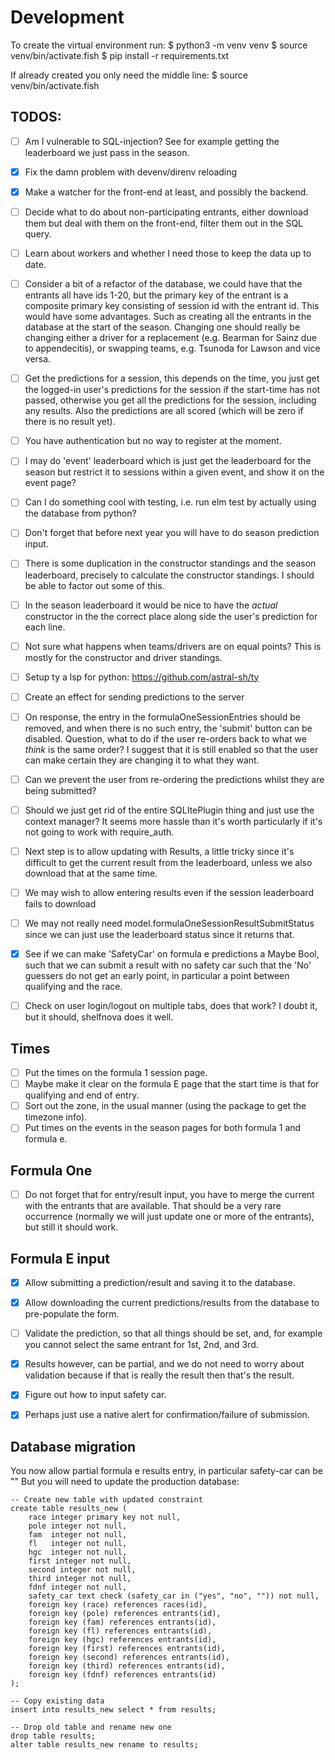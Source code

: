 # Development

To create the virtual environment run:
$ python3 -m venv venv
$ source venv/bin/activate.fish 
$ pip install -r requirements.txt

If already created you only need the middle line:
$ source venv/bin/activate.fish 


## TODOS:

- [ ] Am I vulnerable to SQL-injection? See for example getting the leaderboard we just pass in the season.
- [x] Fix the damn problem with devenv/direnv reloading
- [x] Make a watcher for the front-end at least, and possibly the backend.
- [ ] Decide what to do about non-participating entrants, either download them but deal with them on the front-end, filter them out in the SQL query.
- [ ] Learn about workers and whether I need those to keep the data up to date.


- [ ] Consider a bit of a refactor of the database, we could have that the entrants all have ids 1-20, but the primary key of the entrant is a composite primary key consisting of session id with the entrant id. This would have some advantages. Such as creating all the entrants in the database at the start of the season. Changing one should really be changing either a driver for a replacement (e.g. Bearman for Sainz due to appendecitis), or swapping teams, e.g. Tsunoda for Lawson and vice versa. 

- [ ] Get the predictions for a session, this depends on the time, you just get the logged-in user's predictions for the session if the start-time has not passed, otherwise you get all the predictions for the session, including any results. Also the predictions are all scored (which will be zero if there is no result yet).

- [ ] You have authentication but no way to register at the moment.
- [ ] I may do 'event' leaderboard which is just get the leaderboard for the season but restrict it to sessions within a given event, and show it on the event page?
- [ ] Can I do something cool with testing, i.e. run elm test by actually using the database from python?
- [ ] Don't forget that before next year you will have to do season prediction input.
- [ ] There is some duplication in the constructor standings and the season leaderboard, precisely to calculate the constructor standings. I should be able to factor out some of this.
- [ ] In the season leaderboard it would be nice to have the *actual* constructor in the the correct place along side the user's prediction for each line.
- [ ] Not sure what happens when teams/drivers are on equal points? This is mostly for the constructor and driver standings.
- [ ] Setup ty a lsp for python: https://github.com/astral-sh/ty

- [ ] Create an effect for sending predictions to the server
- [ ] On response, the entry in the formulaOneSessionEntries should be removed, and when there is no such entry, the 'submit' button can be disabled. Question, what to do if the user re-orders back to what we *think* is the same order? I suggest that it is still enabled so that the user can make certain they are changing it to what they want.
- [ ] Can we prevent the user from re-ordering the predictions whilst they are being submitted?
- [ ] Should we just get rid of the entire SQLItePlugin thing and just use the context manager? It seems more hassle than it's worth particularly if it's not going to work with require_auth.
- [ ] Next step is to allow updating with Results, a little tricky since it's difficult to get the current result from the leaderboard, unless we also download that at the same time.
- [ ] We may wish to allow entering results even if the session leaderboard fails to download
- [ ] We may not really need model.formulaOneSessionResultSubmitStatus since we can just use the  leaderboard status since it returns that.
- [x] See if we can make 'SafetyCar' on formula e predictions a Maybe Bool, such that we can submit a result with no safety car such that the 'No' guessers do not get an early point, in particular a point between qualifying and the race.

- [ ] Check on user login/logout on multiple tabs, does that work? I doubt it, but it should, shelfnova does it well.

## Times
- [ ] Put the times on the formula 1 session page.
- [ ] Maybe make it clear on the formula E page that the start time is that for qualifying and end of entry.
- [ ] Sort out the zone, in the usual manner (using the package to get the timezone info).
- [ ] Put times on the events in the season pages for both formula 1 and formula e.

## Formula One
- [ ] Do not forget that for entry/result input, you have to merge the current with the entrants that are available. That should be a very rare occurrence (normally we will just update one or more of the entrants), but still it should work.

## Formula E input

- [x] Allow submitting a prediction/result and saving it to the database.
- [x] Allow downloading the current predictions/results from the database to pre-populate the form.
- [ ] Validate the prediction, so that all things should be set, and, for example you cannot select the same entrant for 1st, 2nd, and 3rd.
- [x] Results however, can be partial, and we do not need to worry about validation because if that is really the result then that's the result.
- [x] Figure out how to input safety car.
- [x] Perhaps just use a native alert for confirmation/failure of submission.


## Database migration
You now allow partial formula e results entry, in particular safety-car can be ""
But you will need to update the production database:
```
-- Create new table with updated constraint
create table results_new (
    race integer primary key not null,
    pole integer not null,
    fam  integer not null,
    fl   integer not null,
    hgc  integer not null,
    first integer not null,
    second integer not null,
    third integer not null,
    fdnf integer not null,
    safety_car text check (safety_car in ("yes", "no", "")) not null,
    foreign key (race) references races(id),
    foreign key (pole) references entrants(id),
    foreign key (fam) references entrants(id),
    foreign key (fl) references entrants(id),
    foreign key (hgc) references entrants(id),
    foreign key (first) references entrants(id),
    foreign key (second) references entrants(id),
    foreign key (third) references entrants(id),
    foreign key (fdnf) references entrants(id)
);

-- Copy existing data
insert into results_new select * from results;

-- Drop old table and rename new one
drop table results;
alter table results_new rename to results;
```
